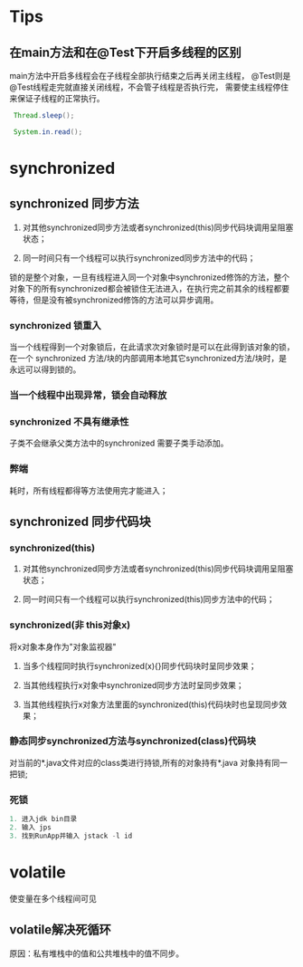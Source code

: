 # Tips

## 在main方法和在@Test下开启多线程的区别

 main方法中开启多线程会在子线程全部执行结束之后再关闭主线程，
 @Test则是@Test线程走完就直接关闭线程，不会管子线程是否执行完，
 需要使主线程停住来保证子线程的正常执行。

```java
 Thread.sleep();

 System.in.read();
```

# synchronized

## synchronized 同步方法

1. 对其他synchronized同步方法或者synchronized(this)同步代码块调用呈阻塞状态；

2. 同一时间只有一个线程可以执行synchronized同步方法中的代码；

锁的是整个对象，一旦有线程进入同一个对象中synchronized修饰的方法，整个对象下的所有synchronized都会被锁住无法进入，在执行完之前其余的线程都要等待，但是没有被synchronized修饰的方法可以异步调用。

### synchronized 锁重入

当一个线程得到一个对象锁后，在此请求次对象锁时是可以在此得到该对象的锁，在一个 synchronized 方法/块的内部调用本地其它synchronized方法/块时，是永远可以得到锁的。

### 当一个线程中出现异常，锁会自动释放

### synchronized 不具有继承性

子类不会继承父类方法中的synchronized 需要子类手动添加。

### 弊端

耗时，所有线程都得等方法使用完才能进入；

## synchronized 同步代码块

### synchronized(this)

1. 对其他synchronized同步方法或者synchronized(this)同步代码块调用呈阻塞状态；

2. 同一时间只有一个线程可以执行synchronized(this)同步方法中的代码；

### synchronized(非 this对象x)

将x对象本身作为"对象监视器"

1. 当多个线程同时执行synchronized(x){}同步代码块时呈同步效果；

2. 当其他线程执行x对象中synchronized同步方法时呈同步效果；

3. 当其他线程执行x对象方法里面的synchronized(this)代码块时也呈现同步效果；

### 静态同步synchronized方法与synchronized(class)代码块

对当前的*.java文件对应的class类进行持锁,所有的对象持有*.java 对象持有同一把锁;

### 死锁

```java
1. 进入jdk bin目录
2. 输入 jps
3. 找到RunApp并输入 jstack -l id
```

# volatile

使变量在多个线程间可见

## volatile解决死循环

原因：私有堆栈中的值和公共堆栈中的值不同步。
